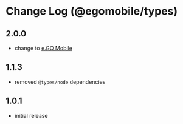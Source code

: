 # Change Log (@egomobile/types)

## 2.0.0

* change to [e.GO Mobile](https://e-go-mobile.com/)

## 1.1.3

* removed `@types/node` dependencies

## 1.0.1

* initial release
